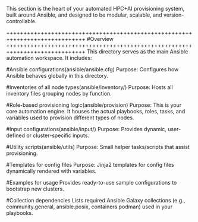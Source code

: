 This section is the heart of your automated HPC+AI provisioning system, built around Ansible, and designed to be modular, scalable, and version-controllable.

+++++++++++++++++++++++++++++++++++++++++++++++++++++++++++++++++++++++++++++
#Overview
+++++++++++++++++++++++++++++++++++++++++++++++++++++++++++++++++++++++++++++
This directory serves as the main Ansible automation workspace. It includes:

#Ansible configurations(ansible/ansible.cfg)
Purpose: Configures how Ansible behaves globally in this directory.

#Inventories of all node types(ansible/inventory/)
Purpose: Hosts all inventory files grouping nodes by function.

#Role-based provisioning logic(ansible/provision)
Purpose: This is your core automation engine. It houses the actual playbooks, roles, tasks, and variables used to provision different types of nodes.

#Input configurations(ansible/input/)
Purpose: Provides dynamic, user-defined or cluster-specific inputs.

#Utility scripts(ansible/utils)
Purpose: Small helper tasks/scripts that assist provisioning.



#Templates for config files
Purpose: Jinja2 templates for config files dynamically rendered with variables.

#Examples for usage
Provides ready-to-use sample configurations to bootstrap new clusters.

#Collection dependencies
Lists required Ansible Galaxy collections (e.g., community.general, ansible.posix, containers.podman) used in your playbooks.
